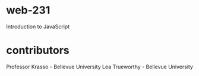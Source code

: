 # web-231
Introduction to JavaScript

# contributors
Professor Krasso - Bellevue University
Lea Trueworthy - Bellevue University